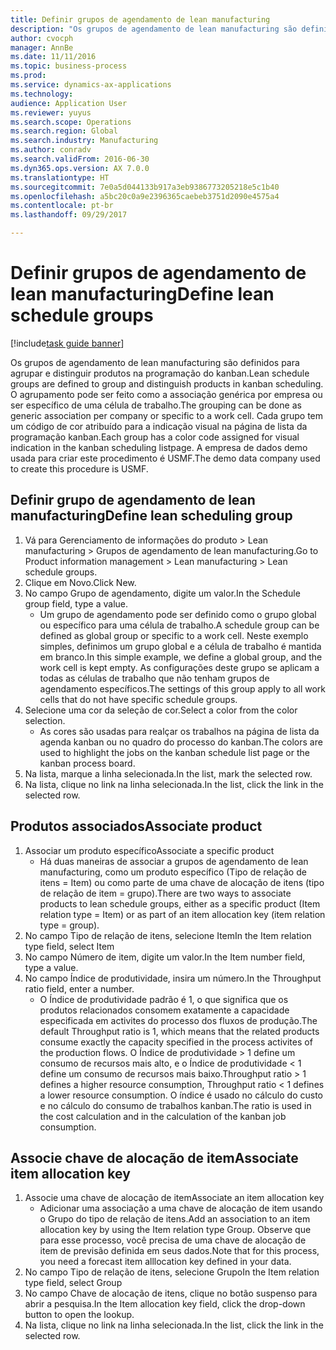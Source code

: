 ```yaml
--- 
title: Definir grupos de agendamento de lean manufacturing
description: "Os grupos de agendamento de lean manufacturing são definidos para agrupar e distinguir produtos na programação do kanban."
author: cvocph
manager: AnnBe
ms.date: 11/11/2016
ms.topic: business-process
ms.prod: 
ms.service: dynamics-ax-applications
ms.technology: 
audience: Application User
ms.reviewer: yuyus
ms.search.scope: Operations
ms.search.region: Global
ms.search.industry: Manufacturing
ms.author: conradv
ms.search.validFrom: 2016-06-30
ms.dyn365.ops.version: AX 7.0.0
ms.translationtype: HT
ms.sourcegitcommit: 7e0a5d044133b917a3eb9386773205218e5c1b40
ms.openlocfilehash: a5bc20c0a9e2396365caebeb3751d2090e4575a4
ms.contentlocale: pt-br
ms.lasthandoff: 09/29/2017

---
```

# <a name="define-lean-schedule-groups"></a><span data-ttu-id="f42a0-103">Definir grupos de agendamento de lean manufacturing</span><span class="sxs-lookup"><span data-stu-id="f42a0-103">Define lean schedule groups</span></span>

[!include[task guide banner](../../includes/task-guide-banner.md)]

<span data-ttu-id="f42a0-104">Os grupos de agendamento de lean manufacturing são definidos para agrupar e distinguir produtos na programação do kanban.</span><span class="sxs-lookup"><span data-stu-id="f42a0-104">Lean schedule groups are defined to group and distinguish products in kanban scheduling.</span></span> <span data-ttu-id="f42a0-105">O agrupamento pode ser feito como a associação genérica por empresa ou ser específico de uma célula de trabalho.</span><span class="sxs-lookup"><span data-stu-id="f42a0-105">The grouping can be done as generic association per company or specific to a work cell.</span></span> <span data-ttu-id="f42a0-106">Cada grupo tem um código de cor atribuído para a indicação visual na página de lista da programação kanban.</span><span class="sxs-lookup"><span data-stu-id="f42a0-106">Each group has a color code assigned for visual indication in the kanban scheduling listpage.</span></span> <span data-ttu-id="f42a0-107">A empresa de dados demo usada para criar este procedimento é USMF.</span><span class="sxs-lookup"><span data-stu-id="f42a0-107">The demo data company used to create this procedure is USMF.</span></span>


## <a name="define-lean-scheduling-group"></a><span data-ttu-id="f42a0-108">Definir grupo de agendamento de lean manufacturing</span><span class="sxs-lookup"><span data-stu-id="f42a0-108">Define lean scheduling group</span></span>
1. <span data-ttu-id="f42a0-109">Vá para Gerenciamento de informações do produto > Lean manufacturing > Grupos de agendamento de lean manufacturing.</span><span class="sxs-lookup"><span data-stu-id="f42a0-109">Go to Product information management > Lean manufacturing > Lean schedule groups.</span></span>
2. <span data-ttu-id="f42a0-110">Clique em Novo.</span><span class="sxs-lookup"><span data-stu-id="f42a0-110">Click New.</span></span>
3. <span data-ttu-id="f42a0-111">No campo Grupo de agendamento, digite um valor.</span><span class="sxs-lookup"><span data-stu-id="f42a0-111">In the Schedule group field, type a value.</span></span>
    * <span data-ttu-id="f42a0-112">Um grupo de agendamento pode ser definido como o grupo global ou específico para uma célula de trabalho.</span><span class="sxs-lookup"><span data-stu-id="f42a0-112">A schedule group can be defined as global group or specific to a work cell.</span></span> <span data-ttu-id="f42a0-113">Neste exemplo simples, definimos um grupo global e a célula de trabalho é mantida em branco.</span><span class="sxs-lookup"><span data-stu-id="f42a0-113">In this simple example, we define a global group, and the work cell is kept empty.</span></span> <span data-ttu-id="f42a0-114">As configurações deste grupo se aplicam a todas as células de trabalho que não tenham grupos de agendamento específicos.</span><span class="sxs-lookup"><span data-stu-id="f42a0-114">The settings of this group apply to all work cells that do not have specific schedule groups.</span></span>  
4. <span data-ttu-id="f42a0-115">Selecione uma cor da seleção de cor.</span><span class="sxs-lookup"><span data-stu-id="f42a0-115">Select a color from the color selection.</span></span>
    * <span data-ttu-id="f42a0-116">As cores são usadas para realçar os trabalhos na página de lista da agenda kanban ou no quadro do processo do kanban.</span><span class="sxs-lookup"><span data-stu-id="f42a0-116">The colors are used to highlight the jobs on the kanban schedule list page or the kanban process board.</span></span>  
5. <span data-ttu-id="f42a0-117">Na lista, marque a linha selecionada.</span><span class="sxs-lookup"><span data-stu-id="f42a0-117">In the list, mark the selected row.</span></span>
6. <span data-ttu-id="f42a0-118">Na lista, clique no link na linha selecionada.</span><span class="sxs-lookup"><span data-stu-id="f42a0-118">In the list, click the link in the selected row.</span></span>

## <a name="associate-product"></a><span data-ttu-id="f42a0-119">Produtos associados</span><span class="sxs-lookup"><span data-stu-id="f42a0-119">Associate product</span></span>
1. <span data-ttu-id="f42a0-120">Associar um produto específico</span><span class="sxs-lookup"><span data-stu-id="f42a0-120">Associate a specific product</span></span>
    * <span data-ttu-id="f42a0-121">Há duas maneiras de associar a grupos de agendamento de lean manufacturing, como um produto específico (Tipo de relação de itens = Item) ou como parte de uma chave de alocação de itens (tipo de relação de item = grupo).</span><span class="sxs-lookup"><span data-stu-id="f42a0-121">There are two ways to associate products to lean schedule groups, either as a specific product (Item relation type = Item) or as part of an item allocation key (item relation type = group).</span></span>    
2. <span data-ttu-id="f42a0-122">No campo Tipo de relação de itens, selecione Item</span><span class="sxs-lookup"><span data-stu-id="f42a0-122">In the Item relation type field, select Item</span></span>
3. <span data-ttu-id="f42a0-123">No campo Número de item, digite um valor.</span><span class="sxs-lookup"><span data-stu-id="f42a0-123">In the Item number field, type a value.</span></span>
4. <span data-ttu-id="f42a0-124">No campo Índice de produtividade, insira um número.</span><span class="sxs-lookup"><span data-stu-id="f42a0-124">In the Throughput ratio field, enter a number.</span></span>
    * <span data-ttu-id="f42a0-125">O Índice de produtividade padrão é 1, o que significa que os produtos relacionados consomem exatamente a capacidade especificada em activites do processo dos fluxos de produção.</span><span class="sxs-lookup"><span data-stu-id="f42a0-125">The default Throughput ratio is 1, which means that the related products consume exactly the capacity specified in the process activites of the production flows.</span></span> <span data-ttu-id="f42a0-126">O Índice de produtividade > 1 define um consumo de recursos mais alto, e o Índice de produtividade < 1 define um consumo de recursos mais baixo.</span><span class="sxs-lookup"><span data-stu-id="f42a0-126">Throughput ratio > 1 defines a higher resource consumption, Throughput ratio < 1 defines a lower resource consumption.</span></span> <span data-ttu-id="f42a0-127">O índice é usado no cálculo do custo e no cálculo do consumo de trabalhos kanban.</span><span class="sxs-lookup"><span data-stu-id="f42a0-127">The ratio is used in the cost calculation and in the calculation of the kanban job consumption.</span></span>  

## <a name="associate-item-allocation-key"></a><span data-ttu-id="f42a0-128">Associe chave de alocação de item</span><span class="sxs-lookup"><span data-stu-id="f42a0-128">Associate item allocation key</span></span>
1. <span data-ttu-id="f42a0-129">Associe uma chave de alocação de item</span><span class="sxs-lookup"><span data-stu-id="f42a0-129">Associate an item allocation key</span></span>
    * <span data-ttu-id="f42a0-130">Adicionar uma associação a uma chave de alocação de item usando o Grupo do tipo de relação de itens.</span><span class="sxs-lookup"><span data-stu-id="f42a0-130">Add an association to an item allocation key by using the Item relation type Group.</span></span>   <span data-ttu-id="f42a0-131">Observe que para esse processo, você precisa de uma chave de alocação de item de previsão definida em seus dados.</span><span class="sxs-lookup"><span data-stu-id="f42a0-131">Note that for this process, you need a forecast item alllocation key defined in your data.</span></span>  
2. <span data-ttu-id="f42a0-132">No campo Tipo de relação de itens, selecione Grupo</span><span class="sxs-lookup"><span data-stu-id="f42a0-132">In the Item relation type field, select Group</span></span>
3. <span data-ttu-id="f42a0-133">No campo Chave de alocação de itens, clique no botão suspenso para abrir a pesquisa.</span><span class="sxs-lookup"><span data-stu-id="f42a0-133">In the Item allocation key field, click the drop-down button to open the lookup.</span></span>
4. <span data-ttu-id="f42a0-134">Na lista, clique no link na linha selecionada.</span><span class="sxs-lookup"><span data-stu-id="f42a0-134">In the list, click the link in the selected row.</span></span>


